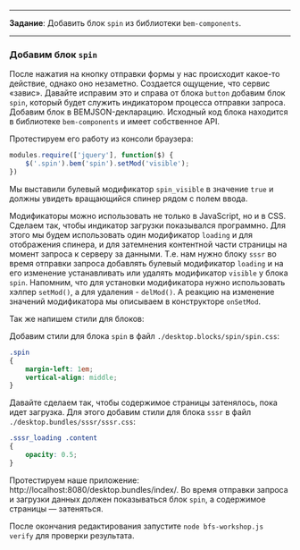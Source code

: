 -------------------------------------------------------------------------------
**Задание**: Добавить блок `spin` из библиотеки `bem-components`.

-------------------------------------------------------------------------------

### Добавим блок `spin`

После нажатия на кнопку отправки формы у нас происходит какое-то действие, однако оно незаметно. Создается ощущение, что сервис «завис».
Давайте исправим это и справа от блока `button` добавим блок `spin`, который будет служить индикатором процесса отправки запроса. Добавим блок в BEMJSON-декларацию. Исходный код блока находится в библиотеке `bem-components` и имеет собственное API.

Протестируем его работу из консоли браузера:

```js
modules.require(['jquery'], function($) {
    $('.spin').bem('spin').setMod('visible');
})
```

Мы выставили булевый модификатор `spin_visible` в значение `true` и должны увидеть вращающийся спинер рядом с полем ввода.

Модификаторы можно использовать не только в JavaScript, но и в CSS. Сделаем так, чтобы индикатор загрузки показывался программно. Для этого мы будем использовать один модификатор `loading` и для отображения спинера, и для затемнения контентной части страницы на момент запроса к серверу за данными. Т.е. нам нужно блоку `sssr` во время отправки запроса добавлять булевый модификатор `loading` и на его изменение устанавливать или удалять модификатор `visible` у блока `spin`. Напомним, что для установки модификатора нужно использовать хэлпер `setMod()`, а для удаления - `delMod()`. А реакцию на изменение значений модификатора мы описываем в конструкторе `onSetMod`.

Так же напишем стили для блоков:

Добавим стили для блока `spin` в файл `./desktop.blocks/spin/spin.css`:

```css
.spin
{
    margin-left: 1em;
    vertical-align: middle;
}
```

Давайте сделаем так, чтобы содержимое страницы затенялось, пока идет загрузка. Для этого добавим стили для блока `sssr` в файл `./desktop.bundles/sssr/sssr.css`:

```css
.sssr_loading .content
{
    opacity: 0.5;
}
```

Протестируем наше приложение: http://localhost:8080/desktop.bundles/index/. Во время отправки запроса и загрузки данных должен показываться блок `spin`, а содержимое страницы — затеняться.

После окончания редактирования запустите `node bfs-workshop.js verify` для проверки результата.
